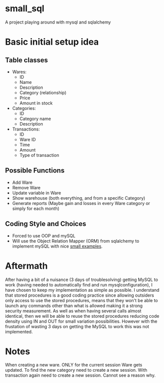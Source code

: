 # small_sql
A project playing around with mysql and sqlalchemy

# Basic initial setup idea
## Table classes
* Wares:
  * ID
  * Name
  * Description
  * Category (relationship)
  * Price
  * Amount in stock
* Categories:
  * ID
  * Category name
  * Description
* Transactions:
  * ID
  * Ware ID
  * Time
  * Amount
  * Type of transaction
## Possible Functions
* Add Ware
* Remove Ware
* Update variable in Ware
* Show warehouse (both everything, and from a specific Category)
* Generate reports (Maybe gain and losses in every Ware category or simply for each month)
## Coding Style and Choices
* Forced to use OOP and mySQL
* Will use the Object Relation Mapper (ORM) from sqlalchemy to implement mySQL with nice [small examples](https://github.com/crazyguitar/pysheeet/blob/master/docs/notes/python-sqlalchemy.rst).

# Aftermath
After having a bit of a nuisance (3 days of troublesolving) getting MySQL to work (having needed to automatically find and run mysqlconfiguration), I have chosen to keep my implementation as simple as possible.
I understand that stored procedures is a good coding practice since allowing outsiders only access to use the stored procedures, means that they won't be able to launch any commands other than what is allowed making it a strong security measurement. As well as when having several calls almost identical, then we will be able to reuse the stored procedures reducing code density using IN and OUT for small variation possibilities. However with the frustation of wasting 3 days on getting the MySQL to work this was not implemented.

# Notes
When creating a new ware. ONLY for the current session Ware gets updated. To find the new category need to create a new session. With transaction again need to create a new session. Cannot see a reason why.
